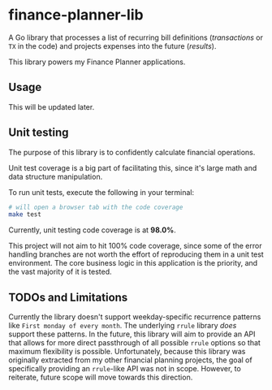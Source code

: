 # finance-planner-lib

A Go library that processes a list of recurring bill definitions (*transactions* or `TX` in the code) and projects expenses into the future (*results*).

This library powers my Finance Planner applications.

## Usage

This will be updated later.

## Unit testing

The purpose of this library is to confidently calculate financial operations.

Unit test coverage is a big part of facilitating this, since it's large math and data structure manipulation.

To run unit tests, execute the following in your terminal:

```bash
# will open a browser tab with the code coverage
make test
```

Currently, unit testing code coverage is at **98.0%**.

This project will not aim to hit 100% code coverage, since some of the error handling branches are not worth the effort of reproducing them in a unit test environment. The core business logic in this application is the priority, and the vast majority of it is tested.

## TODOs and Limitations

Currently the library doesn't support weekday-specific recurrence patterns like `First monday of every month`. The underlying `rrule` library *does* support these patterns. In the future, this library will aim to provide an API that allows for more direct passthrough of all possible `rrule` options so that maximum flexibility is possible. Unfortunately, because this library was originally extracted from my other financial planning projects, the goal of specifically providing an `rrule`-like API was not in scope. However, to reiterate, future scope will move towards this direction.

